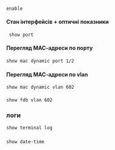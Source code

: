 ####
    enable
#### Стан інтерфейсів + оптичні показники
     show port 
#### Перегляд МАС-адреси по порту
    show mac dynamic port 1/2
#### Перегляд МАС-адреси по vlan
    show mac dynamic vlan 602
####
    show fdb vlan 602
### логи
    show terminal log 
###
    show date-time
